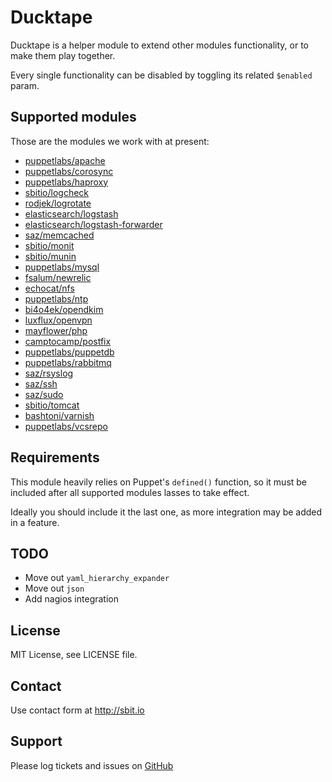 # Ducktape

Ducktape is a helper module to extend other modules functionality, or to
make them play together.

Every single functionality can be disabled by toggling its related
`$enabled` param.


## Supported modules

Those are the modules we work with at present:

* [puppetlabs/apache](https://forge.puppetlabs.com/puppetlabs/apache)
* [puppetlabs/corosync](https://forge.puppetlabs.com/puppetlabs/corosync)
* [puppetlabs/haproxy](https://forge.puppetlabs.com/puppetlabs/haproxy)
* [sbitio/logcheck](https://github.com/sbitio/puppet-logcheck)
* [rodjek/logrotate](https://forge.puppetlabs.com/rodjek/logrotate)
* [elasticsearch/logstash](https://forge.puppetlabs.com/elasticsearch/logstash)
* [elasticsearch/logstash-forwarder](https://github.com/elasticsearch/puppet-logstashforwarder/)
* [saz/memcached](https://forge.puppetlabs.com/saz/memcached)
* [sbitio/monit](https://github.com/sbitio/puppet-monit)
* [sbitio/munin](https://github.com/sbitio/puppet-munin)
* [puppetlabs/mysql](https://forge.puppetlabs.com/puppetlabs/mysql)
* [fsalum/newrelic](https://forge.puppetlabs.com/fsalum/newrelic)
* [echocat/nfs](https://forge.puppetlabs.com/echocat/nfs)
* [puppetlabs/ntp](https://forge.puppetlabs.com/puppetlabs/ntp)
* [bi4o4ek/opendkim](https://forge.puppetlabs.com/bi4o4ek/opendkim)
* [luxflux/openvpn](https://forge.puppetlabs.com/luxflux/openvpn)
* [mayflower/php](https://forge.puppetlabs.com/mayflower/php)
* [camptocamp/postfix](https://forge.puppetlabs.com/camptocamp/postfix)
* [puppetlabs/puppetdb](https://forge.puppetlabs.com/puppetlabs/puppetdb)
* [puppetlabs/rabbitmq](https://forge.puppetlabs.com/puppetlabs/rabbitmq)
* [saz/rsyslog](https://forge.puppetlabs.com/saz/rsyslog)
* [saz/ssh](https://forge.puppetlabs.com/saz/ssh)
* [saz/sudo](https://forge.puppetlabs.com/saz/sudo)
* [sbitio/tomcat](https://github.com/sbitio/puppet-tomcat)
* [bashtoni/varnish](https://forge.puppetlabs.com/bashtoni/varnish)
* [puppetlabs/vcsrepo](https://forge.puppetlabs.com/puppetlabs/vcsrepo)


## Requirements

This module heavily relies on Puppet's `defined()` function, so it must be
included after all supported modules lasses to take effect.

Ideally you should include it the last one, as more integration may be
added in a feature.


## TODO

* Move out `yaml_hierarchy_expander`
* Move out `json`
* Add nagios integration


## License

MIT License, see LICENSE file.


## Contact

Use contact form at http://sbit.io


## Support

Please log tickets and issues on [GitHub](https://github.com/sbitio/puppet-ducktape)


